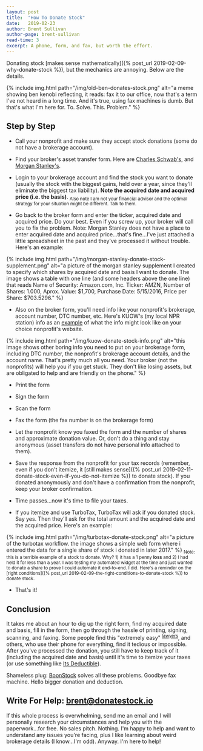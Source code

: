 ```yaml
---
layout: post
title:  "How To Donate Stock"
date:   2019-02-23
author: Brent Sullivan
author-page: brent-sullivan
read-time: 3
excerpt: A phone, form, and fax, but worth the effort.
---
```


Donating stock [makes sense mathematically]({% post_url 2019-02-09-why-donate-stock %}), but the mechanics are annoying. Below are the details.

{% include 
    img.html 
    path="/img/old-ben-donates-stock.png" 
    alt="a meme showing ben kenobi reflecting, it reads: fax it to our office, now that's a term I've not heard in a long time. And it's true, using fax machines is dumb. But that's what I'm here for. To. Solve. This. Problem."
%}

## Step by Step 

- Call your nonprofit and make sure they accept stock donations (some do not have a brokerage account).


- Find your broker's asset transfer form. Here are [Charles Schwab's](https://client.schwab.com/secure/file/P-2014616/APP39630-fill.pdf), and [Morgan Stanley's](https://www.stockplanconnect.com/forms/5738-SPS.pdf).

- Login to your brokerage account and find the stock you want to donate (usually the stock with the biggest gains, held over a year, since they'll eliminate the biggest tax liability). **Note the acquired date and acquired price (i.e. the basis)**. <sub>Also note I am not your financial advisor and the optimal strategy for your situation might be different. Talk to them.</sub>

- Go back to the broker form and enter the ticker, acquired date and acquired price. Do your best. Even if you screw up, your broker will call you to fix the problem. Note: Morgan Stanley does not have a place to enter acquired date and acquired price...that's fine...I've just attached a little spreadsheet in the past and they've processed it without trouble. Here's an example:

{% include 
    img.html 
    path="/img/morgan-stanley-donate-stock-supplement.png" 
    alt="a picture of the morgan stanley supplement I created to specify which shares by acquired date and basis I want to donate. The image shows a table with one line (and some headers above the one line) that reads Name of Security: Amazon.com, Inc. Ticker: AMZN, Number of Shares: 1.000, Aprox. Value: $1,700, Purchase Date: 5/15/2016, Price per Share: $703.5296."
%}

- Also on the broker form, you'll need info like your nonprofit's brokerage, account number, DTC number, etc. Here's KUOW's (my local NPR station) info as an [example](https://kuow.org/gift-securities) of what the info might look like on your choice nonprofit's website.

{% include 
    img.html 
    path="/img/kuow-donate-stock-info.png" 
    alt="this image shows other boring info you need to put on your brokerage form, including DTC number, the nonprofit's brokerage account details, and the account name. That's pretty much all you need. Your broker (not the nonprofits) will help you if you get stuck. They don't like losing assets, but are obligated to help and are friendly on the phone."
%}


- Print the form

- Sign the form

- Scan the form

- Fax the form (the fax number is on the brokerage form)

- Let the nonprofit know you faxed the form and the number of shares and approximate donation value. Or, don't do a thing and stay anonymous (asset transfers do not have personal info attached to them).

- Save the response from the nonprofit for your tax records (remember, even if you don't itemize, it [still makes sense]({% post_url 2019-02-11-donate-stock-even-if-you-do-not-itemize %}) to donate stock). If you donated anonymously and don't have a confirmation from the nonprofit, keep your broker confirmation.

- Time passes...now it's time to file your taxes.

- If you itemize and use TurboTax, TurboTax will ask if you donated stock. Say yes. Then they'll ask for the total amount and the acquired date and the acquired price. Here's an example:

{% include 
    img.html 
    path="/img/turbotax-donate-stock.png" 
    alt="a picture of the turbotax workflow. the image shows a simple web form where i entered the data for a single share of stock i donated in later 2017."
%}
<sub>Note: this is a terrible example of a stock to donate. Why? 1) it has a 1 penny **loss** and 2) I had held it for less than a year. I was testing my automated widget at the time and just wanted to donate a share to prove I could automate it end-to-end. I did. Here's a reminder on the [right conditions]({% post_url 2019-02-09-the-right-conditions-to-donate-stock %}) to donate stock.</sub>

- That's it!

## Conclusion

It takes me about an hour to dig up the right form, find my acquired date and basis, fill in the form, then go through the hassle of printing, signing, scanning, and faxing. Some people find this "extremely easy" <sup>[lawyers](https://www.nolo.com/legal-encyclopedia/donating-stock-charity.html)</sup>, and others, who use their phone for everything, find it tedious or impossible. After you've processed the donation, you still have to keep track of it (including the acquired date and basis) until it's time to itemize your taxes (or use something like [Its Deductible](https://itsdeductibleonline.intuit.com/)). 

Shameless plug: [BoonStock](https://donatestock.io) solves all these problems. Goodbye fax machine. Hello bigger donation and deduction.

## Write For Help: brent@donatestock.io

If this whole process is overwhelming, send me an email and I will personally research your circumstances and help you with the paperwork...for free. No sales pitch. Nothing. I'm happy to help and want to understand any issues you're facing, plus I like learning about weird brokerage details (I know...I'm odd). Anyway. I'm here to help!


